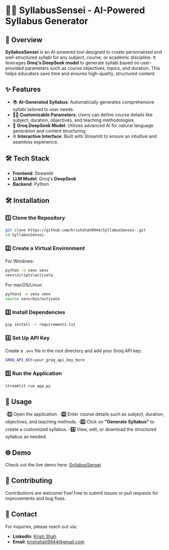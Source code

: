 # 🧑‍🏫 SyllabusSensei - AI-Powered Syllabus Generator

## 🚀 Overview

**SyllabusSensei** is an AI-powered tool designed to create personalized and well-structured syllabi for any subject, course, or academic discipline. It leverages **Groq's DeepSeek model** to generate syllabi based on user-provided parameters such as course objectives, topics, and duration. This helps educators save time and ensures high-quality, structured content.

## ✨ Features

- 📚 **AI-Generated Syllabus**: Automatically generates comprehensive syllabi tailored to user needs.
- 🧑‍🏫 **Customizable Parameters**: Users can define course details like subject, duration, objectives, and teaching methodologies.
- 🤖 **Groq DeepSeek Model**: Utilizes advanced AI for natural language generation and content structuring.
- 🌐 **Interactive Interface**: Built with Streamlit to ensure an intuitive and seamless experience.

## 🛠 Tech Stack

- **Frontend**: Streamlit
- **LLM Model**: Groq's **DeepSeek**
- **Backend**: Python

## 🛠️ Installation

### 1️⃣ Clone the Repository

```bash
git clone https://github.com/krishshah9944/SyllabusSensei-.git
cd SyllabusSensei-
```

### 2️⃣ Create a Virtual Environment

For Windows:

```bash
python -m venv venv
venv\Scripts\activate
```

For macOS/Linux:

```bash
python3 -m venv venv
source venv/bin/activate
```

### 3️⃣ Install Dependencies

```bash
pip install -r requirements.txt
```

### 4️⃣ Set Up API Key

Create a `.env` file in the root directory and add your Groq API key:

```bash
GROQ_API_KEY=your_groq_api_key_here
```



### 5️⃣ Run the Application

```bash
streamlit run app.py
```

## 📌 Usage

-**1️⃣** Open the application.
-**2️⃣** Enter course details such as subject, duration, objectives, and teaching methods.
-**3️⃣** Click on **"Generate Syllabus"** to create a customized syllabus.
-**4️⃣** View, edit, or download the structured syllabus as needed.

## 🌐 Demo

Check out the live demo here: [SyllabusSensei](https://syllabus-sensei.streamlit.app)

## 🤝 Contributing

Contributions are welcome! Feel free to submit issues or pull requests for improvements and bug fixes.

## 💎 Contact

For inquiries, please reach out via:

- **LinkedIn**: [Krish Shah](https://www.linkedin.com/in/krishshah9944/)
- **Email**: [krishshah9944@gmail.com](mailto\:krishshah9944@gmail.com)

